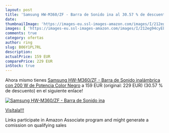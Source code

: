 ```yaml
---
layout: post
title: 'Samsung HW-M360/ZF - Barra de Sonido ina al 30.57 % de descuento'
date: 
thumbnailImage: 'https://images-eu.ssl-images-amazon.com/images/I/212eg94cyEL._SL200_.jpg'
images: [ 'https://images-eu.ssl-images-amazon.com/images/I/212eg94cyEL._SL200_.jpg' ]
comments: true
category: ofertas
author: ring
slug: B06Y1PL7RL
description:
actualPrice: 159 EUR
comparePrice: 229 EUR
inStock: true
---
```


Ahora mismo tienes [Samsung HW-M360/ZF - Barra de Sonido inalámbrica con 200 W de Potencia  Color Negro](https://www.amazon.es/dp/B06Y1PL7RL/?tag=tolees-21) a 159 EUR (original: 229 EUR) (30.57 %  de descuento) en el siguiente enlace!

[![Samsung HW-M360/ZF - Barra de Sonido ina](https://images-eu.ssl-images-amazon.com/images/I/212eg94cyEL._SL200_.jpg)](https://www.amazon.es/dp/B06Y1PL7RL/?tag=tolees-21)

[Visítala!!!](https://www.amazon.es/dp/B06Y1PL7RL/?tag=tolees-21)

Links participate in Amazon Associate program and might generate a comission on qualifying sales
